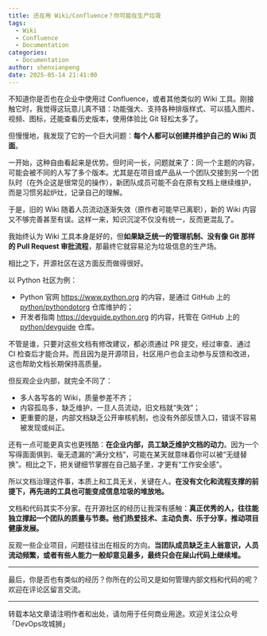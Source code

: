 ```yaml
---
title: 还在用 Wiki/Confluence？你可能在生产垃圾
tags:
  - Wiki
  - Confluence
  - Documentation
categories:
  - Documentation
author: shenxianpeng
date: 2025-05-14 21:41:00
---
```


不知道你是否也在企业中使用过 Confluence，或者其他类似的 Wiki 工具。刚接触它时，我觉得这玩意儿真不错：功能强大、支持各种排版样式、可以插入图片、视频、图标，还能查看历史版本，使用体验比 Git 轻松太多了。

但慢慢地，我发现了它的一个巨大问题：**每个人都可以创建并维护自己的 Wiki 页面**。

一开始，这种自由看起来是优势。但时间一长，问题就来了：同一个主题的内容，可能会被不同的人写了多个版本。尤其是在项目或产品从一个团队交接到另一个团队时（在外企这是很常见的操作），新团队成员可能不会在原有文档上继续维护，而是习惯另起炉灶，记录自己的理解。

于是，旧的 Wiki 随着人员流动逐渐失效（原作者可能早已离职），新的 Wiki 内容又不够完善甚至有误。这样一来，知识沉淀不仅没有统一，反而更混乱了。

我始终认为 Wiki 工具本身是好的，但**如果缺乏统一的管理机制、没有像 Git 那样的 Pull Request 审批流程**，那最终它就容易沦为垃圾信息的生产场。

相比之下，开源社区在这方面反而做得很好。

<!-- more -->

以 Python 社区为例：

* Python 官网 https://www.python.org 的内容，是通过 GitHub 上的 [python/pythondotorg](https://github.com/python/pythondotorg) 仓库维护的；
* 开发者指南 https://devguide.python.org 的内容，托管在 GitHub 上的 [python/devguide](https://github.com/python/devguide) 仓库。

不管是谁，只要对这些文档有修改建议，都必须通过 PR 提交，经过审查、通过 CI 检查后才能合并。而且因为是开源项目，社区用户也会主动参与反馈和改进，这也帮助文档长期保持高质量。

但反观企业内部，就完全不同了：

* 多人各写各的 Wiki，质量参差不齐；
* 内容孤岛多，缺乏维护，一旦人员流动，旧文档就“失效”；
* 更重要的是，内部文档缺乏公开审核机制，也没有外部反馈入口，错误不容易被发现或纠正。

还有一点可能更真实也更残酷：**在企业内部，员工缺乏维护文档的动力**。因为一个写得面面俱到、毫无遗漏的“满分文档”，可能在某天就意味着你可以被“无缝替换”。相比之下，把关键细节掌握在自己脑子里，才更有“工作安全感”。

所以文档治理这件事，本质上和工具无关，关键在人。**在没有文化和流程支撑的前提下，再先进的工具也可能变成信息垃圾的堆放地。**

文档和代码其实不分家。在开源社区的经历让我深有感触：**真正优秀的人，往往能独立撑起一个团队的质量与节奏。他们热爱技术、主动负责、乐于分享，推动项目健康发展。**

反观一些企业项目，问题往往出在相反的方向。**当团队成员缺乏主人翁意识，人员流动频繁，或者有些人能力一般却意见最多，最终只会在屎山代码上继续堆。**

---

最后，你是否也有类似的经历？你所在的公司又是如何管理内部文档和代码的呢？欢迎在评论区留言交流。

---

转载本站文章请注明作者和出处，请勿用于任何商业用途。欢迎关注公众号「DevOps攻城狮」
